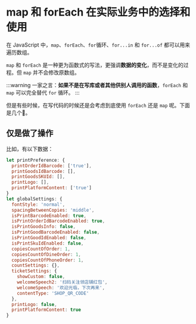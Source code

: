 # map 和 forEach 在实际业务中的选择和使用

在 JavaScript 中，`map`、`forEach`、`for`循环、`for...in` 和 `for...of` 都可以用来遍历数组。

`map` 和 `forEach` 是一种更为函数式的写法，更强调**数据的变化**，而不是变化的过程。但 `map` 并不会修改原数组。

:::warning
一家之言：**如果不是在写库或者其他供别人调用的函数**，`forEach` 和 `map` 可以完全替代 `for` 循环。
:::

但是有些时候，在写代码的时候还是会考虑到底使用 `forEach` 还是 `map` 呢。下面是几个🌰。

## 仅是做了操作

比如，有以下数据：

```js
let printPreference: {
  printOrderIdBarcode: ['true'],
  printGoodsIdBarcode: [],
  printGoodsSKUId: [],
  printLogo: [],
  printPlatformContent: ['true']
}
let globalSettings: {
  fontStyle: 'normal',
  spacingBetweenCopies: 'middle',
  isPrintBarcodeEnabled: true,
  isPrintOrderIdBarcodeEnabled: true,
  isPrintGoodsInfo: false,
  isPrintGoodBarcodeEnabled: false,
  isPrintGoodIdEnabled: false,
  isPrintSkuIdEnabled: false,
  copiesCountOfOrder: 1,
  copiesCountOfDineOrder: 1,
  copiesCountOfPhoneOrder: 1,
  countSettings: {},
  ticketSettings: {
    showCustom: false,
    welcomeSpeech2: '扫码关注领店铺红包',
    welcomeSpeech: '欢迎光临，下次再来',
    contentType: 'SHOP_QR_CODE'
  },
  printLogo: false,
  printPlatformContent: true
}
```